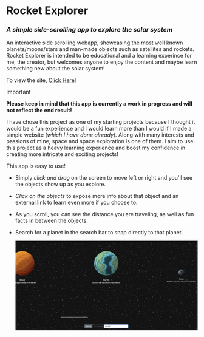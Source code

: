 # Rocket Explorer
### _A simple side-scrolling app to explore the solar system_


An interactive side scrolling webapp, showcasing the most well known planets/moons/stars and man-made objects such as satellites and rockets. Rocket Explorer is intended to be educational and a learning experince for me, the creator, but welcomes anyone to enjoy the content and maybe learn something new about the solar system!

To view the site, [Click Here!](https://rocket-explorer.codeviking.io/)

> [!IMPORTANT]
> __Please keep in mind that this app is currently a work in progress and will not reflect the end result!__

I have chose this project as one of my starting projects because I thought it would be a fun experience and I would learn more than I would if I made a simple website (_which I have done already_). Along with many interests and passions of mine, space and space exploration is one of them. I aim to use this project as a heavy learning experience and boost my confidence in creating more intricate and exciting projects!

This app is easy to use!
 - Simply _click and drag_ on the screen to move left or right and you'll see the objects show up as you explore.
 - _Click on the objects_ to expose more info about that object and an external link to learn even more if you choose to.
 - As you scroll, you can see the distance you are traveling, as well as fun facts in between the objects.
 - Search for a planet in the search bar to snap directly to that planet.
   
    ![alt text](/img/search-preview-still.png)
